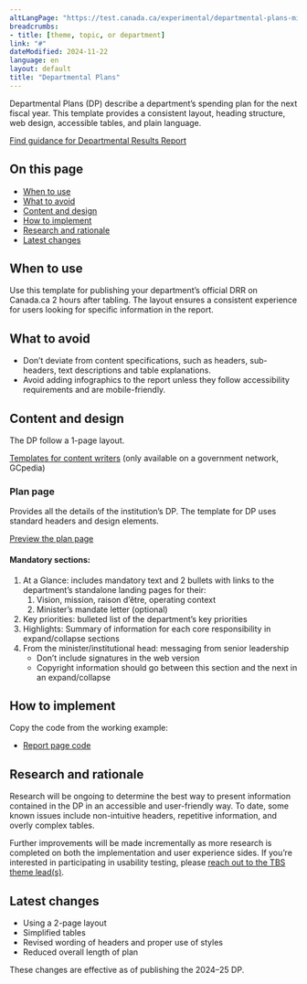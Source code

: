 ```yaml
---
altLangPage: "https://test.canada.ca/experimental/departmental-plans-ministeriels/pm-modele-de-contenu.html"
breadcrumbs:
- title: [theme, topic, or department]
link: "#"
dateModified: 2024-11-22
language: en
layout: default
title: "Departmental Plans"
---
```

<div class="mwsgeneric-base-html parbase section">
    <p>Departmental Plans (DP) describe a department&rsquo;s spending plan for the next fiscal year. This template provides a consistent layout, heading structure, web design, accessible tables, and plain language.</p>
    <a class="btn btn-primary btn-lg" href="/experimental/departmental-plans-ministeriels/dp-combined.html">Find guidance for Departmental Results Report</a>
    <section>
        <h2>On this page</h2>
        <ul>
            <li><a href="#toc01">When to use </a></li>
            <li><a href="#toc02">What to avoid </a></li>
            <li><a href="#toc03">Content and design </a></li>
            <li><a href="#toc04">How to implement </a></li>
            <li><a href="#toc05">Research and rationale</a></li>
            <li><a href="#toc06">Latest changes </a></li>
        </ul>
    </section>
    <section>
        <h2 id="toc01">When to use </h2>
        <p>Use this template for publishing your department’s official DRR on Canada.ca 2 hours after tabling. The layout ensures a consistent experience for users looking for specific information in the report.</p>
    </section>
    <section>
        <h2 id="toc02">What to avoid</h2>
        <ul>
            <li>Don&rsquo;t deviate from content specifications, such as headers, sub-headers, text descriptions and table explanations.</li>
            <li>Avoid adding infographics to the report unless they follow accessibility requirements and are mobile-friendly.</li>
        </ul>
    </section>
    <section>
        <h2 id="toc03">Content and design</h2>
        <p>The DP follow a 1-page layout.</p>
        <p><a class="btn btn-default btn-lg" href="https://www.gcpedia.gc.ca/wiki/Part_III_Estimates_Portal#2024-25_Departmental_Plan">Templates for content writers</a> (only available on a government network, GCpedia)</p>
        <div>
            <h3>Plan page</h3>
            <p>Provides all the details of the institution&rsquo;s DP. The template for DP uses standard headers and design elements.</p>
            <p><a class="btn btn-default" href="/experimental/departmental-plans-ministeriels/dp-combined.html">Preview the plan page</a></p>
            <div>
                <h4>Mandatory sections:</h4>
                <ol>
                   <li>At a Glance: includes mandatory text and 2 bullets with links to the department&rsquo;s standalone landing pages for their:
                        <ol class="lst-lwr-alph">
                            <li>Vision, mission, raison d&rsquo;être, operating context</li>
                            <li>Minister&rsquo;s mandate letter (optional)</li>
                        </ol>
                    </li>
                    <li>Key priorities: bulleted list of the department&rsquo;s key priorities  </li>
                    <li>Highlights: Summary of information for each core responsibility in expand/collapse sections</li>
                    <li>From the minister/institutional head: messaging from senior leadership
                        <ul>
                            <li>Don&rsquo;t include signatures in the web version</li>
                            <li>Copyright information should go between this section and the next in an expand/collapse</li>
                        </ul>
                    </li>
                </ol>
            </div>
        </div>
    </section>
    <section>
        <h2 id="toc04">How to implement</h2>
        <p>Copy the code from the working example:</p>
        <ul class="list-unstyled">
            <li><a class="btn btn-default btn-lg" href="/experimental/departmental-plans-ministeriels/dp-combined.html">Report page code</a></li>
        </ul>
    </section>
    <section>
        <h2 id="toc05">Research and rationale</h2>
        <p>Research will be ongoing to determine the best way to present information contained in the DP in an accessible and user-friendly way. To date, some known issues include non-intuitive headers, repetitive information, and overly complex tables.</p>
        <p>Further improvements will be made incrementally as more research is completed on both the implementation and user experience sides. If you&rsquo;re interested in participating in usability testing, please <a href="mailto:DAS.SCN@tbs-sct.gc.ca">reach out to the TBS theme lead(s)</a>.</p>
    </section>
    <section>
        <h2 id="toc06">Latest changes</h2>
        <ul>
            <li>Using a 2-page layout</li>
            <li>Simplified tables</li>
            <li>Revised wording of headers and proper use of styles</li>
            <li>Reduced overall length of plan</li>
        </ul>
        <p>These changes are effective as of publishing the 2024–25 DP.</p>
    </section>
</div>